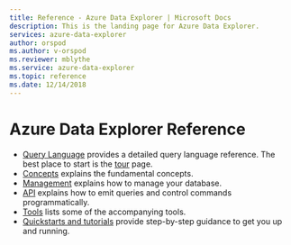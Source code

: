 ```yaml
---
title: Reference - Azure Data Explorer | Microsoft Docs
description: This is the landing page for Azure Data Explorer.
services: azure-data-explorer
author: orspod
ms.author: v-orspod
ms.reviewer: mblythe
ms.service: azure-data-explorer
ms.topic: reference
ms.date: 12/14/2018
---
```


# Azure Data Explorer Reference

* [Query Language](./query/index.md) provides a detailed query language reference. The best place to start is the [tour](./query/tutorial.md) page.
* [Concepts](./concepts/index.md) explains the fundamental concepts.
* [Management](./management/index.md) explains how to manage your database.
* [API](./api/index.md) explains how to emit queries and control commands programmatically.
* [Tools](./tools/index.md) lists some of the accompanying tools.
* [Quickstarts and tutorials](https://docs.microsoft.com/azure/data-explorer) provide step-by-step guidance to get you up and running.
